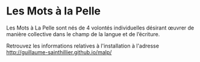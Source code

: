 Les Mots à la Pelle
====

 Les Mots à La Pelle sont nés de 4 volontés individuelles désirant œuvrer de manière collective dans le champ de la langue et de l’écriture. 

 Retrouvez les informations relatives à l'installation à l'adresse http://guillaume-sainthillier.github.io/malp/
